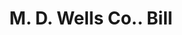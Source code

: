 ---
doi: 10.7916/D83R24WM
date_other: '1906'
date_other_textual: '1906'
form: printed ephemera
genre:
- Invoices
name:
- M. D. Wells Co.
object_in_context_url: https://biggert.cul.columbia.edu/items/view/ave_biggert_00220
subject_hierarchical_geographic:
- Chicago, Illinois, United States
subject_name:
- M. D. Wells Co.
title: M. D. Wells Co.. Bill
sort_title: M. D. Wells Co.. Bill
call_number: ave_biggert_00220
coordinates:
- 41.83694444444445,-87.68472222222222
pid: ave_biggert_00220
identifiers: ave_biggert_00220
thumbnail: false
permalink: /biggert/ave_biggert_00220/
layout: iiif-image-page
---